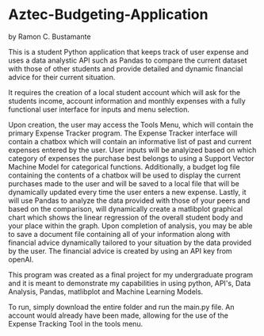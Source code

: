 # Aztec-Budgeting-Application
by Ramon C. Bustamante

This is a student Python application that keeps track of user expense and uses a data analystic API such as Pandas to compare the current dataset with those of other students and provide detailed and dynamic financial advice for their current situation. 

It requires the creation of a local student account which will ask for the students income, account information and monthly expenses with a fully functional user interface for inputs and menu selection. 

Upon creation, the user may access the Tools Menu, which will contain the primary Expense Tracker program. The Expense Tracker interface will contain a chatbox which will contain an informative list of past and current expenses entered by the user. User inputs will be analyized based on which category of expenses the purchase best belongs to using a Support Vector Machine Model for categorical functions. Additionally, a budget log file containing the contents of a chatbox will be used to display the current purchases made to the user and will be saved to a local file that will be dynamically updated every time the user enters a new expense. Lastly, it will use Pandas to analyze the data provided with those of your peers and based on the comparison, will dynamically create a matlibplot graphical chart which shows the linear regression of the overall student body and your place within the graph. Upon completion of analysis, you may be able to save a document file containing all of your information along with financial advice dynamically tailored to your situation by the data provided by the user. The financial advice is created by using an API key from openAI.

This program was created as a final project for my undergraduate program and it is meant to demonstrate my capabilities in using python, API's, Data Analysis, Pandas, matlibplot and Machine Learning Models. 

To run, simply download the entire folder and  run the main.py file. An account would already have been made, allowing for the use of the Expense Tracking Tool in the tools menu.

